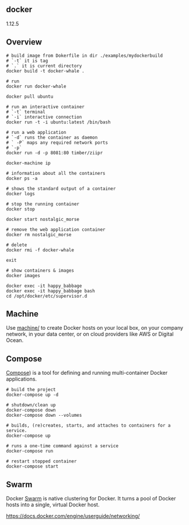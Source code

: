 docker
-
1.12.5

## Overview

````
# build image from Dokerfile in dir ./examples/mydockerbuild
# `-t` it is tag
# `.` it is current directory 
docker build -t docker-whale .

# run
docker run docker-whale

docker pull ubuntu

# run an interactive container 
# `-t` terminal
# `-i` interactive connection
docker run -t -i ubuntu:latest /bin/bash

# run a web application
# `-d` runs the container as daemon
# ` -P` maps any required network ports
# `-p`
docker run -d -p 8081:80 timber/ziipr

docker-machine ip

# information about all the containers
docker ps -a

# shows the standard output of a container
docker logs

# stop the running container
docker stop

docker start nostalgic_morse

# remove the web application container
docker rm nostalgic_morse

# delete
docker rmi -f docker-whale

exit
````

````
# show containers & images
docker images

docker exec -it happy_babbage
docker exec -it happy_babbage bash
cd /opt/docker/etc/supervisor.d
````

## Machine

Use [machine/](https://docs.docker.com/machine) to create Docker hosts on your local box,
on your company network, in your data center,
or on cloud providers like AWS or Digital Ocean.

## Compose

[Compose](https://docs.docker.com/compose)) is a tool
for defining and running multi-container Docker applications.

````
# build the project
docker-compose up -d

# shutdown/clean up
docker-compose down 
docker-compose down --volumes

# builds, (re)creates, starts, and attaches to containers for a service.
docker-compose up

# runs a one-time command against a service
docker-compose run

# restart stopped container
docker-compose start
````

## Swarm

Docker [Swarm](https://docs.docker.com/swarm) is native clustering for Docker.
It turns a pool of Docker hosts into a single, virtual Docker host.

https://docs.docker.com/engine/userguide/networking/
